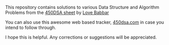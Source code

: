 This repository contains solutions to various Data Structure and Algorithm Problems from the [450DSA sheet](https://drive.google.com/file/d/1FMdN_OCfOI0iAeDlqswCiC2DZzD4nPsb/view) by [Love Babbar](https://www.linkedin.com/in/love-babbar-38ab2887/)

You can also use this awesome web based tracker, [450dsa.com](https://450dsa.com/) in case you intend to follow through.

I hope this is helpful. Any corrections or suggestions will be appreciated.
